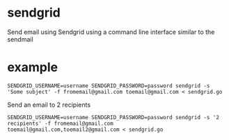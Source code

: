 # sendgrid
Send email using Sendgrid using a command line interface similar to the sendmail

# example

```
SENDGRID_USERNAME=username SENDGRID_PASSWORD=password sendgrid -s 'Some subject' -f fromemail@gmail.com toemail@gmail.com < sendgrid.go
```

Send an email to 2 recipients

```
SENDGRID_USERNAME=username SENDGRID_PASSWORD=password sendgrid -s '2 recipients' -f fromemail@gmail.com toemail@gmail.com,toemail2@gmail.com < sendgrid.go
```
